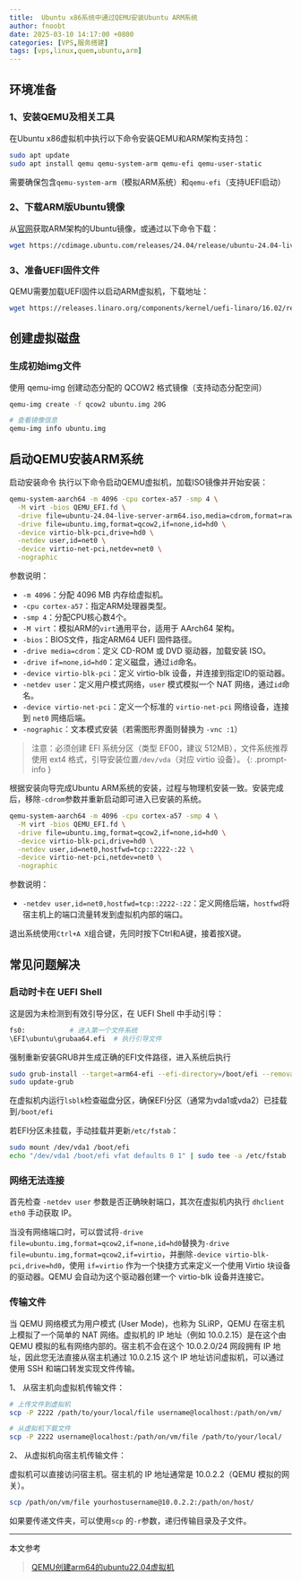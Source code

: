 ```yaml
---
title:  Ubuntu x86系统中通过QEMU安装Ubuntu ARM系统
author: fnoobt
date: 2025-03-10 14:17:00 +0800
categories: [VPS,服务搭建]
tags: [vps,linux,quem,ubuntu,arm]
---
```


## 环境准备
### 1、安装QEMU及相关工具
在Ubuntu x86虚拟机中执行以下命令安装QEMU和ARM架构支持包：
```bash
sudo apt update
sudo apt install qemu qemu-system-arm qemu-efi qemu-user-static
```

需要确保包含`qemu-system-arm`（模拟ARM系统）和`qemu-efi`（支持UEFI启动）

### 2、下载ARM版Ubuntu镜像
从[官网](https://cdimage.ubuntu.com/releases/)获取ARM架构的Ubuntu镜像，或通过以下命令下载：
```bash
wget https://cdimage.ubuntu.com/releases/24.04/release/ubuntu-24.04-live-server-arm64.iso
```
### 3、准备UEFI固件文件
QEMU需要加载UEFI固件以启动ARM虚拟机，下载地址：
```bash
wget https://releases.linaro.org/components/kernel/uefi-linaro/16.02/release/qemu64/QEMU_EFI.fd
```

## 创建虚拟磁盘
### 生成初始img文件
使用 qemu-img 创建动态分配的 QCOW2 格式镜像（支持动态分配空间）
```bash
qemu-img create -f qcow2 ubuntu.img 20G

# 查看镜像信息
qemu-img info ubuntu.img
```

## 启动QEMU安装ARM系统
​启动安装命令
执行以下命令启动QEMU虚拟机，加载ISO镜像并开始安装：
```bash
qemu-system-aarch64 -m 4096 -cpu cortex-a57 -smp 4 \
  -M virt -bios QEMU_EFI.fd \
  -drive file=ubuntu-24.04-live-server-arm64.iso,media=cdrom,format=raw \
  -drive file=ubuntu.img,format=qcow2,if=none,id=hd0 \
  -device virtio-blk-pci,drive=hd0 \
  -netdev user,id=net0 \
  -device virtio-net-pci,netdev=net0 \
  -nographic
```

​参数说明：
- `-m 4096`：分配 4096 MB 内存给虚拟机。
- `-cpu cortex-a57`：指定ARM处理器类型。
- `-smp 4`：分配CPU核心数4个。
- `-M virt`：模拟ARM的`virt`通用平台，适用于 AArch64 架构。
- `-bios`：BIOS文件，指定ARM64 UEFI 固件路径。
- `-drive media=cdrom`：定义 CD-ROM 或 DVD 驱动器，加载安装 ISO。
- `-drive if=none,id=hd0`：定义磁盘，通过`id`命名。
- `-device virtio-blk-pci`：定义 virtio-blk 设备，并连接到指定ID的驱动器。
- `-netdev user`：定义用户模式网络，`user` 模式模拟一个 NAT 网络，通过`id`命名。
- `-device virtio-net-pci`：定义一个标准的 `virtio-net-pci` 网络设备，连接到 `net0` 网络后端。
- `-nographic`：文本模式安装（若需图形界面则替换为 `-vnc :1`）
  
> 注意：​必须创建 EFI 系统分区​（类型 EF00，建议 512MB），文件系统推荐使用 ext4 格式，引导安装位置`/dev/vda`（对应 virtio 设备）。
{: .prompt-info }  

根据安装向导完成Ubuntu ARM系统的安装，过程与物理机安装一致。安装完成后，移除`-cdrom`参数并重新启动即可进入已安装的系统。
```bash
qemu-system-aarch64 -m 4096 -cpu cortex-a57 -smp 4 \
  -M virt -bios QEMU_EFI.fd \
  -drive file=ubuntu.img,format=qcow2,if=none,id=hd0 \
  -device virtio-blk-pci,drive=hd0 \
  -netdev user,id=net0,hostfwd=tcp::2222-:22 \
  -device virtio-net-pci,netdev=net0 \
  -nographic
```

参数说明：
- `-netdev user,id=net0,hostfwd=tcp::2222-:22`：定义网络后端，`hostfwd`将宿主机上的端口流量转发到虚拟机内部的端口。

退出系统使用`Ctrl+A X`组合键，先同时按下Ctrl和A键，接着按X键。

## 常见问题解决
### ​启动时卡在 UEFI Shell
这是因为未检测到有效引导分区，在 UEFI Shell 中手动引导：
```bash
fs0:           # 进入第一个文件系统
\EFI\ubuntu\grubaa64.efi  # 执行引导文件
```

强制重新安装GRUB并生成正确的EFI文件路径，进入系统后执行
```bash
sudo grub-install --target=arm64-efi --efi-directory=/boot/efi --removable
sudo update-grub
```

在虚拟机内运行`lsblk`检查磁盘分区，确保EFI分区（通常为vda1或vda2）已挂载到`/boot/efi`

若EFI分区未挂载，手动挂载并更新`/etc/fstab`：
```bash
sudo mount /dev/vda1 /boot/efi
echo "/dev/vda1 /boot/efi vfat defaults 0 1" | sudo tee -a /etc/fstab
```

### 网络无法连接
首先检查 `-netdev user` 参数是否正确映射端口，其次在虚拟机内执行 `dhclient eth0` 手动获取 IP。

当没有网络端口时，可以尝试将`-drive file=ubuntu.img,format=qcow2,if=none,id=hd0`替换为`-drive file=ubuntu.img,format=qcow2,if=virtio`，并删除`-device virtio-blk-pci,drive=hd0`，使用 `if=virtio` 作为一个快捷方式来定义一个使用 Virtio 块设备的驱动器。QEMU 会自动为这个驱动器创建一个 virtio-blk 设备并连接它。

### 传输文件
当 QEMU 网络模式为用户模式 (User Mode)，也称为 SLiRP，QEMU 在宿主机上模拟了一个简单的 NAT 网络。虚拟机的 IP 地址（例如 10.0.2.15）是在这个由 QEMU 模拟的私有网络内部的。宿主机不会在这个 10.0.2.0/24 网段拥有 IP 地址，因此您无法直接从宿主机通过 10.0.2.15 这个 IP 地址访问虚拟机，可以通过使用 SSH 和端口转发实现文件传输。

1、 从宿主机向虚拟机传输文件：

```bash
# 上传文件到虚拟机
scp -P 2222 /path/to/your/local/file username@localhost:/path/on/vm/

# 从虚拟机下载文件
scp -P 2222 username@localhost:/path/on/vm/file /path/to/your/local/
```

2、 从虚拟机向宿主机传输文件：

虚拟机可以直接访问宿主机。宿主机的 IP 地址通常是 10.0.2.2（QEMU 模拟的网关）。
```bash
scp /path/on/vm/file yourhostusername@10.0.2.2:/path/on/host/
```

如果要传递文件夹，可以使用`scp` 的`-r`参数，递归传输目录及子文件。

****

本文参考

> [QEMU创建arm64的ubuntu22.04虚拟机](https://blog.csdn.net/weixin_40837318/article/details/136737347)